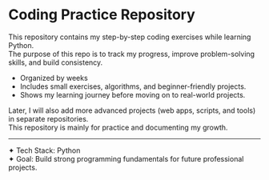 # Coding Practice Repository

This repository contains my step-by-step coding exercises while learning Python.  
The purpose of this repo is to track my progress, improve problem-solving skills, and build consistency.  

- Organized by weeks  
- Includes small exercises, algorithms, and beginner-friendly projects.  
- Shows my learning journey before moving on to real-world projects.  

Later, I will also add more advanced projects (web apps, scripts, and tools) in separate repositories.  
This repository is mainly for practice and documenting my growth.  

---
✦ Tech Stack: Python  
✦ Goal: Build strong programming fundamentals for future professional projects.